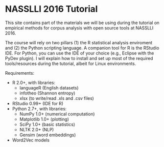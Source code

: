 # NASSLLI 2016 Tutorial

This site contains part of the materials we will be using during the
tutorial on empirical methods for corpus analysis with open source tools
at NASSLLI 2016.

The course will rely on two pillars (1) the R statistical analysis enviroment
and (2) the Python scripting language. A companion tool for R is the RStudio
IDE. For Python, you can use the IDE of your choice (e.g., Eclipse with the PyDev
plugin). I will explain how to install and set up most of the required tools/resources
during the tutorial, albeit for Linux environments.

Requirements:
* R 2.0+, with libraries:
    - languageR (English datasets)
    - infotheo (Shannon entropy)
    - xlsx (to write/read .xls and .csv files)
* RStudio 0.99+ (IDE for R)
* Python 2.7+, with libraries:
    - NumPy 1.0+            (numerical computation)
    - Matplotlib 1.0+       (plotting)
    - SciPy 1.0+            (basic statistics)
    - NLTK 2.0+             (NLP)
    - Gensim                (word embeddings)
* Word2Vec models 

